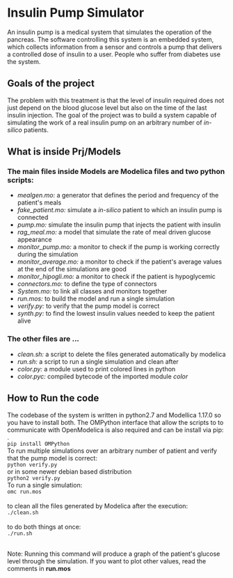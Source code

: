 # Insulin Pump Simulator
<div>An insulin pump is a medical system that simulates the operation of the pancreas. The software controlling this system is an embedded system, which
collects information from a sensor and controls a pump that delivers a controlled dose of insulin to a user. People who suffer from diabetes use the system.</div>

<h2>Goals of the project</h2>
<div>The problem with this treatment is that the level of insulin required does not just depend on the blood glucose level but also on the time of the last insulin injection. The goal of the project was to build a system capable of simulating the work of a real insulin pump on an arbitrary number of <i>in-silico</i> patients.</div>

<h2>What is inside Prj/Models</h2>
<h3>The main files inside Models are Modelica files and two python scripts:</h3> 
<ul>
  <li> <i> mealgen.mo: </i> a generator that defines the period and frequency of the patient's meals</li>
  <li> <i> fake_patient.mo: </i> simulate a <i>in-silico</i> patient to which an insulin pump is connected</li>
  <li> <i> pump.mo: </i> simulate the insulin pump that injects the patient with insulin</li>
  <li> <i> rag_meal.mo: </i> a model that simulate the rate of meal driven glucose appearance</li>
  <li> <i> monitor_pump.mo: </i> a monitor to check if the pump is working correctly during the simulation</li>
  <li> <i> monitor_average.mo:</i> a monitor to check if the patient's average values at the end of the simulations are good</li>
   <li> <i> monitor_hipogli.mo: </i> a monitor to check if the patient is hypoglycemic</li>
  <li> <i> connectors.mo: </i> to define the type of connectors </li>
  <li> <i> System.mo: </i> to link all classes and monitors together</li>
  <li> <i> run.mos: </i> to build the model and run a single simulation</li>
  <li> <i> verify.py: </i> to verify that the pump model is correct  </li>
  <li> <i> synth.py: </i> to find the lowest insulin values needed to keep the patient alive</li> 
</ul>
<h3>The other files are ...</h3>
<ul>
  <li> <i> clean.sh:</i> a script to delete the files generated automatically by modelica</li>
  <li> <i> run.sh:</i> a script to run a single simulation and clean after</li>
  <li> <i> color.py:</i> a module used to print colored lines in python</li>
  <li> <i> color.pyc:</i> compiled bytecode of the imported module <i>color</i></li>
</ul>

<h2>How to Run the code</h2>

<div>The codebase of the system is written in python2.7 and Modellica 1.17.0 so you have to install both. The OMPython interface that allow the scripts to to communicate with OpenModelica is also required and can be install via pip: .</div>
<code>pip install OMPython</code>
<br>

<div>To run multiple simulations over an arbitrary number of patient and verify that the pump model is correct:</div> 
<code>python verify.py </code>
<br>
<div>or in some newer debian based distribution</div>
<code>python2 verify.py </code>
<br>

<div>To run a single simulation:</div> 
<code>omc run.mos</code> <br>
<br>
<div> to clean all the files generated by Modelica after the execution:</div>
<code>./clean.sh</code> <br>
<br>
<div> to do both things at once:</div>
<code>./run.sh</code> <br>
<br>

<p>Note: Running this command will produce a graph of the patient's glucose level through the simulation. If you want to plot other values, read the comments in <b>run.mos</b></p>


